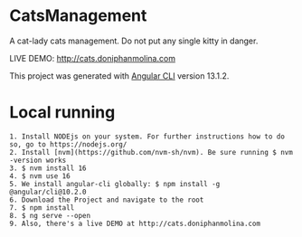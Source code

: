 # CatsManagement
A cat-lady cats management. 
Do not put any single kitty in danger.

LIVE DEMO: http://cats.doniphanmolina.com 

This project was generated with [Angular CLI](https://github.com/angular/angular-cli) version 13.1.2.
# Local running

	1. Install NODEjs on your system. For further instructions how to do so, go to https://nodejs.org/
	2. Install [nvm](https://github.com/nvm-sh/nvm). Be sure running $ nvm -version works
	3. $ nvm install 16
	4. $ nvm use 16
	5. We install angular-cli globally: $ npm install -g @angular/cli@10.2.0
	6. Download the Project and navigate to the root
	7. $ npm install
	8. $ ng serve --open 
	9. Also, there's a live DEMO at http://cats.doniphanmolina.com 
